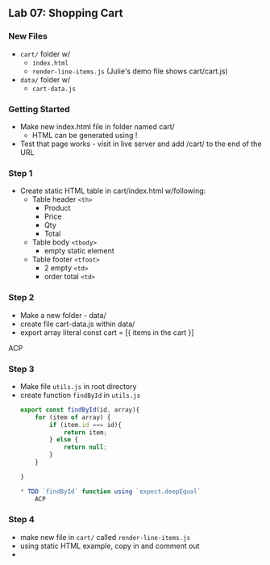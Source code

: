 ## Lab 07: Shopping Cart

### New Files
*  `cart/` folder w/
    * `index.html`
    * `render-line-items.js`  (Julie's demo file shows cart/cart.js)
* `data/` folder w/
    * `cart-data.js`

### Getting Started

* Make new index.html file in folder named cart/
    * HTML can be generated using !
* Test that page works - visit in live server and add /cart/ to the end of the URL


### Step 1
* Create static HTML table in cart/index.html w/following:
    * Table header `<th>`
        * Product
        * Price
        * Qty
        * Total
    * Table body `<tbody>`
        * empty static element
    * Table footer `<tfoot>`
        * 2 empty `<td>`
        * order total `<td>`

### Step 2

* Make a new folder - data/
* create file cart-data.js within data/
* export array literal
    const cart = [{ items in the cart }]

ACP

### Step 3

* Make file `utils.js` in root directory
* create function `findById` in `utils.js`
    ``` js
    export const findById(id, array){
        for (item of array) {
            if (item.id === id){
                return item;
            } else {
                return null;
            }
        }

    }

    * TDD `findById` function using `expect.deepEqual`
        ACP

### Step 4

* make new file in `cart/` called `render-line-items.js`
* using static HTML example, copy in and comment out
* 